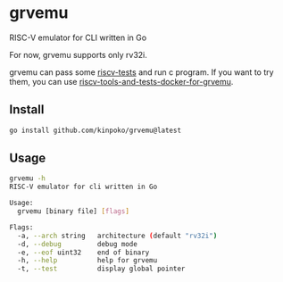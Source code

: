 # grvemu

RISC-V emulator for CLI written in Go

For now, grvemu supports only rv32i.

grvemu can pass some [riscv-tests](https://github.com/riscv-software-src/riscv-tests) and run c program. If you want to try them, you can use [riscv-tools-and-tests-docker-for-grvemu](https://github.com/kinpoko/riscv-tools-and-tests-docker-for-grvemu).

## Install

```bash
go install github.com/kinpoko/grvemu@latest
```

## Usage

```bash
grvemu -h
RISC-V emulator for cli written in Go

Usage:
  grvemu [binary file] [flags]

Flags:
  -a, --arch string   architecture (default "rv32i")
  -d, --debug         debug mode
  -e, --eof uint32    end of binary
  -h, --help          help for grvemu
  -t, --test          display global pointer
```
